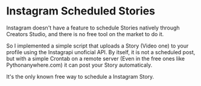 # Instagram Scheduled Stories

Instagram doesn't have a feature to schedule Stories natively through Creators Studio,
and there is no free tool on the market to do it.

So I implemented a simple script that uploads a Story (Video one) to your profile using
the Instagrapi unoficial API. By itself, it is not a scheduled post, but with a simple
Crontab on a remote server (Even in the free ones like Pythonanywhere.com) it can post
your Story automaticaly.

It's the only known free way to schedule a Instagram Story.
